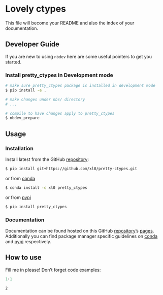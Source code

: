 # Lovely ctypes


<!-- WARNING: THIS FILE WAS AUTOGENERATED! DO NOT EDIT! -->

This file will become your README and also the index of your
documentation.

## Developer Guide

If you are new to using `nbdev` here are some useful pointers to get you
started.

### Install pretty_ctypes in Development mode

``` sh
# make sure pretty_ctypes package is installed in development mode
$ pip install -e .

# make changes under nbs/ directory
# ...

# compile to have changes apply to pretty_ctypes
$ nbdev_prepare
```

## Usage

### Installation

Install latest from the GitHub
[repository](https://github.com/xl0/pretty-ctypes):

``` sh
$ pip install git+https://github.com/xl0/pretty-ctypes.git
```

or from [conda](https://anaconda.org/xl0/pretty-ctypes)

``` sh
$ conda install -c xl0 pretty_ctypes
```

or from [pypi](https://pypi.org/project/pretty-ctypes/)

``` sh
$ pip install pretty_ctypes
```

### Documentation

Documentation can be found hosted on this GitHub
[repository](https://github.com/xl0/pretty-ctypes)’s
[pages](https://xl0.github.io/pretty-ctypes/). Additionally you can find
package manager specific guidelines on
[conda](https://anaconda.org/xl0/pretty-ctypes) and
[pypi](https://pypi.org/project/pretty-ctypes/) respectively.

## How to use

Fill me in please! Don’t forget code examples:

``` python
1+1
```

    2
